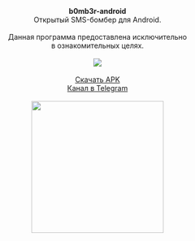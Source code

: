 <p align="center">
  <br><br>
  <b>b0mb3r-android</b><br>
  Открытый SMS-бомбер для Android.<br><br>
  Данная программа предоставлена исключительно<br> в ознакомительных целях.
  <br><br>
  <a href="https://github.com/kotleni/b0mb3r-android/actions">
  <img src="https://github.com/kotleni/b0mb3r-android/actions/workflows/android.yml/badge.svg"/>
  </a>
  <br><br>
  <a href="https://github.com/kotleni/b0mb3r-android/releases/">Скачать APK</a>
  <br>
  <a href="https://t.me/b0mb3r_apk">Канал в Telegram</a>
    <br><br>
<img width="260" src="https://github.com/kotleni/b0mb3r-android/blob/master/android.jpg?raw=true"></img>
 </p>
